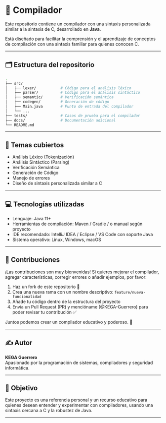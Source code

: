 
# 🚀 Compilador

Este repositorio contiene un compilador con una sintaxis personalizada similar a la sintaxis de C, desarrollado en **Java**.

Está diseñado para facilitar la comprensión y el aprendizaje de conceptos de compilación con una sintaxis familiar para quienes conocen C.

---

## 🗂️ Estructura del repositorio

```bash
.
├── src/
│   ├── lexer/           # Código para el análisis léxico
│   ├── parser/          # Código para el análisis sintáctico
│   ├── semantic/        # Verificación semántica
│   ├── codegen/         # Generación de código
│   ├── Main.java        # Punto de entrada del compilador
│   └── ...
├── tests/               # Casos de prueba para el compilador
├── docs/                # Documentación adicional
└── README.md
```

---

## 🧠 Temas cubiertos

- Análisis Léxico (Tokenización)
- Análisis Sintáctico (Parsing)
- Verificación Semántica
- Generación de Código
- Manejo de errores
- Diseño de sintaxis personalizada similar a C

---

## 💻 Tecnologías utilizadas

- Lenguaje: Java 11+
- Herramientas de compilación: Maven / Gradle / o manual según proyecto
- IDE recomendado: IntelliJ IDEA / Eclipse / VS Code con soporte Java
- Sistema operativo: Linux, Windows, macOS

---

## 🤝 Contribuciones

¡Las contribuciones son muy bienvenidas! Si quieres mejorar el compilador, agregar características, corregir errores o añadir ejemplos, por favor:

1. Haz un fork de este repositorio 🍴  
2. Crea una nueva rama con un nombre descriptivo: `feature/nueva-funcionalidad`  
3. Añade tu código dentro de la estructura del proyecto  
4. Envía un Pull Request (PR) y mencióname (@KEGA-Guerrero) para poder revisar tu contribución ✅

Juntos podemos crear un compilador educativo y poderoso. 🚀

---

## ✍️ Autor

**KEGA Guerrero**  
Apasionado por la programación de sistemas, compiladores y seguridad informática.

---

## 🎯 Objetivo

Este proyecto es una referencia personal y un recurso educativo para quienes desean entender y experimentar con compiladores, usando una sintaxis cercana a C y la robustez de Java.

---
